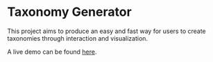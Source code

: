 # Taxonomy Generator

This project aims to produce an easy and fast way for users to create taxonomies through interaction and visualization.

A live demo can be found [here](http://nyu-cs6313-projects.github.io/sp2015-group1/viz.html).

